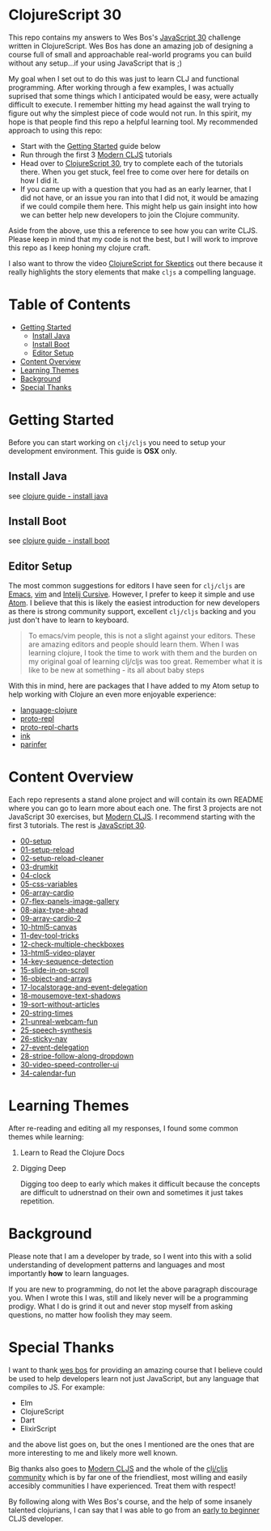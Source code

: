 # ClojureScript 30

This repo contains my answers to Wes Bos's [JavaScript 30](https://javascript30.com/) challenge written in ClojureScript. Wes Bos has done an amazing job of designing a course full of small and approachable real-world programs you can build without any setup...if your using JavaScript that is ;)

My goal when I set out to do this was just to learn CLJ and functional programming. After working through a few examples, I was actually suprised that some things which I anticipated would be easy, were actually difficult to execute. I remember hitting my head against the wall trying to figure out why the simplest piece of code would not run. In this spirit, my hope is that people find this repo a helpful learning tool. My recommended approach to using this repo:

- Start with the [Getting Started](getting-started) guide below
- Run through the first 3 [Modern CLJS](https://github.com/magomimmo/modern-cljs) tutorials
- Head over to [ClojureScript 30](https://javascript30.com/), try to complete each of the tutorials there. When you get stuck, feel free to come over here for details on how I did it.
- If you came up with a question that you had as an early learner, that I did not have, or an issue you ran into that I did not, it would be amazing if we could compile them here. This might help us gain insight into how we can better help new developers to join the Clojure community.

Aside from the above, use this a reference to see how you can write CLJS. Please keep in mind that my code is not the best, but I will work to improve this repo as I keep honing my clojure craft.

I also want to throw the video [ClojureScript for Skeptics](https://www.youtube.com/watch?v=gsffg5xxFQI&feature=player_embedded) out there because it really highlights the story elements that make `cljs` a compelling language.

# Table of Contents

- [Getting Started](#getting-started)
  - [Install Java](#install-java)
  - [Install Boot](#install-boot)
  - [Editor Setup](#editor-setup)
- [Content Overview](#content-overview)
- [Learning Themes](#learning-themes)
- [Background](#background)
- [Special Thanks](#special-thanks)

# Getting Started

Before you can start working on `clj/cljs` you need to setup your development environment. This guide is **OSX** only.

## Install Java

see [clojure guide - install java](https://tkjone.github.io/clojure-guide/v1/guide/#Install-Java)

## Install Boot

see [clojure guide - install boot](https://tkjone.github.io/clojure-guide/v1/guide/#Install-Boot)

## Editor Setup

The most common suggestions for editors I have seen for `clj/cljs` are [Emacs](https://www.gnu.org/software/emacs/), [vim](http://www.vim.org/) and [Intelij Cursive](https://cursive-ide.com/userguide/paredit.html). However, I prefer to keep it simple and use [Atom](https://atom.io/). I believe that this is likely the easiest introduction for new developers as there is strong community support, excellent `clj/cljs` backing and you just don't have to learn to keyboard.

> To emacs/vim people, this is not a slight against your editors. These are amazing editors and people should learn them. When I was learning clojure, I took the time to work with them and the burden on my original goal of learning clj/cljs was too great. Remember what it is like to be new at something - its all about baby steps

With this in mind, here are packages that I have added to my Atom setup to help working with Clojure an even more enjoyable experience:

- [language-clojure](https://atom.io/packages/language-clojure)
- [proto-repl](https://atom.io/packages/proto-repl)
- [proto-repl-charts](https://atom.io/packages/proto-repl-charts)
- [ink](https://atom.io/packages/ink)
- [parinfer](https://atom.io/packages/parinfer)

# Content Overview

Each repo represents a stand alone project and will contain its own README where you can go to learn more about each one. The first 3 projects are not JavaScript 30 exercises, but [Modern CLJS](https://github.com/magomimmo/modern-cljs). I recommend starting with the first 3 tutorials. The rest is [JavaScript 30](https://javascript30.com/).

- [00-setup](https://github.com/tkjone/clojurescript-30/tree/master/00-setup)
- [01-setup-reload](https://github.com/tkjone/clojurescript-30/tree/master/01-setup-reload)
- [02-setup-reload-cleaner](https://github.com/tkjone/clojurescript-30/tree/master/02-setup-reload-custom)
- [03-drumkit](https://github.com/tkjone/clojurescript-30/tree/master/03-drumkit)
- [04-clock](https://github.com/tkjone/clojurescript-30/tree/master/04-clock)
- [05-css-variables](https://github.com/tkjone/clojurescript-30/tree/master/04-clock)
- [06-array-cardio](https://github.com/tkjone/clojurescript-30/tree/master/05-css-variables)
- [07-flex-panels-image-gallery](https://github.com/tkjone/clojurescript-30/tree/master/07-flex-panels-image-gallery)
- [08-ajax-type-ahead](https://github.com/tkjone/clojurescript-30/tree/master/08-ajax-type-ahead)
- [09-array-cardio-2](https://github.com/tkjone/clojurescript-30/tree/master/09-array-cardio-2)
- [10-html5-canvas](https://github.com/tkjone/clojurescript-30/tree/master/10-html5-canvas)
- [11-dev-tool-tricks](https://github.com/tkjone/clojurescript-30/tree/master/11-dev-tool-tricks)
- [12-check-multiple-checkboxes](https://github.com/tkjone/clojurescript-30/tree/master/12-check-multiple-checkboxes)
- [13-html5-video-player](https://github.com/tkjone/clojurescript-30/tree/master/13-html5-video-player)
- [14-key-sequence-detection](https://github.com/tkjone/clojurescript-30/tree/master/14-key-sequence-detection)
- [15-slide-in-on-scroll](https://github.com/tkjone/clojurescript-30/tree/master/15-slide-in-on-scroll)
- [16-object-and-arrays](https://github.com/tkjone/clojurescript-30/tree/master/16-object-and-arrays)
- [17-localstorage-and-event-delegation](https://github.com/tkjone/clojurescript-30/tree/master/17-localstorage-and-event-delegation)
- [18-mousemove-text-shadows](https://github.com/tkjone/clojurescript-30/tree/master/18-mousemove-text-shadows)
- [19-sort-without-articles](https://github.com/tkjone/clojurescript-30/tree/master/19-sort-without-articles)
- [20-string-times](https://github.com/tkjone/clojurescript-30/tree/master/20-string-times)
- [21-unreal-webcam-fun](https://github.com/tkjone/clojurescript-30/tree/master/21-unreal-webcam-fun)
- [25-speech-synthesis](https://github.com/tkjone/clojurescript-30/tree/master/25-speech-synthesis)
- [26-sticky-nav](https://github.com/tkjone/clojurescript-30/tree/master/26-sticky-nav)
- [27-event-delegation](https://github.com/tkjone/clojurescript-30/tree/master/27-event-delegation)
- [28-stripe-follow-along-dropdown](https://github.com/tkjone/clojurescript-30/tree/master/28-stripe-follow-along-dropdown)
- [30-video-speed-controller-ui](https://github.com/tkjone/clojurescript-30/tree/master/30-video-speed-controller-ui)
- [34-calendar-fun](https://github.com/tkjone/clojurescript-30/tree/master/34-calendar-fun)

# Learning Themes

After re-reading and editing all my responses, I found some common themes while learning:

1.  Learn to Read the Clojure Docs

2.  Digging Deep

    Digging too deep to early which makes it difficult because the concepts are difficult to udnerstnad on their own and sometimes it just takes repetition.

# Background

Please note that I am a developer by trade, so I went into this with a solid understanding of development patterns and languages and most importantly **how** to learn languages.

If you are new to programming, do not let the above paragraph discourage you. When I wrote this I was, still and likely never will be a programming prodigy. What I do is grind it out and never stop myself from asking questions, no matter how foolish they may seem.

# Special Thanks

I want to thank [wes bos](https://github.com/wesbos) for providing an amazing course that I believe could be used to help developers learn not just JavaScript, but any language that compiles to JS. For example:

- Elm
- ClojureScript
- Dart
- ElixirScript

and the above list goes on, but the ones I mentioned are the ones that are more interesting to me and likely more well known.

Big thanks also goes to [Modern CLJS](https://github.com/magomimmo/modern-cljs) and the whole of the [clj/cljs community](http://clojurians.net/) which is by far one of the friendliest, most willing and easily accesibly communities I have experienced. Treat them with respect!

By following along with Wes Bos's course, and the help of some insanely talented clojurians, I can say that I was able to go from an [early to beginner ](https://zedshaw.com/2015/06/16/early-vs-beginning-coders/) CLJS developer.
